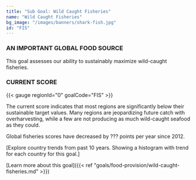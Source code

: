 ```yaml
---
title: "Sub Goal: Wild Caught Fisheries"
name: "Wild Caught Fisheries"
bg_image: "/images/banners/shark-fish.jpg"
id: "FIS"
---
```


### AN IMPORTANT GLOBAL FOOD SOURCE
This goal assesses our ability to sustainably maximize wild-caught fisheries.

### CURRENT SCORE

{{< gauge regionId="0" goalCode="FIS" >}}

The current score indicates that most regions are significantly below their sustainable target values. Many regions are jeopardizing future catch with overharvesting, while a few are not producing as much wild-caught seafood as they could.


Global fisheries scores have decreased by ??? points per year since 2012.

[Explore country trends from past 10 years. Showing a histogram with trend for each country for this goal.]




[Learn more about this goal]({{< ref "goals/food-provision/wild-caught-fisheries.md" >}})